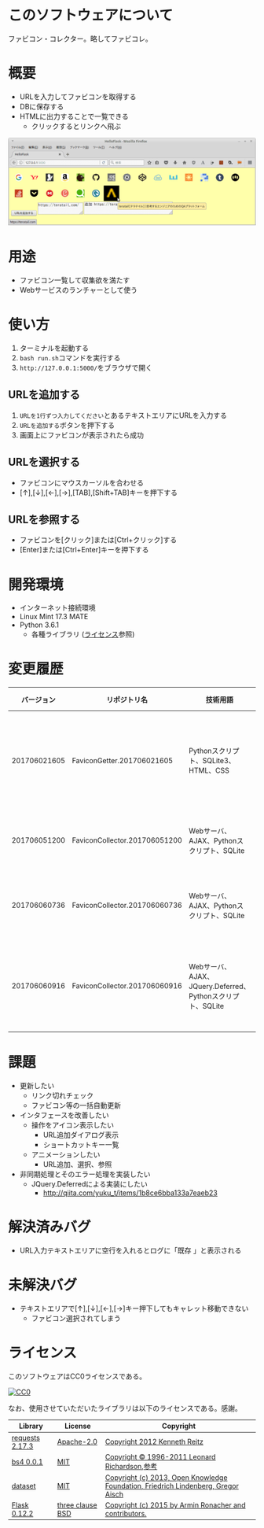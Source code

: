 # このソフトウェアについて

ファビコン・コレクター。略してファビコレ。

# 概要

* URLを入力してファビコンを取得する
* DBに保存する
* HTMLに出力することで一覧できる
    * クリックするとリンクへ飛ぶ

![example](example.png)

# 用途

* ファビコン一覧して収集欲を満たす
* Webサービスのランチャーとして使う

# 使い方

1. ターミナルを起動する
1. `bash run.sh`コマンドを実行する
1. `http://127.0.0.1:5000/`をブラウザで開く

## URLを追加する

1. `URLを1行ずつ入力してください`とあるテキストエリアにURLを入力する
1. `URLを追加する`ボタンを押下する
1. 画面上にファビコンが表示されたら成功

## URLを選択する

* ファビコンにマウスカーソルを合わせる
* [↑],[↓],[←],[→],[TAB],[Shift+TAB]キーを押下する

## URLを参照する

* ファビコンを[クリック]または[Ctrl+クリック]する
* [Enter]または[Ctrl+Enter]キーを押下する

# 開発環境

* インターネット接続環境
* Linux Mint 17.3 MATE
* Python 3.6.1
    * 各種ライブラリ ([ライセンス](#ライセンス)参照)

# 変更履歴

バージョン|リポジトリ名|技術用語|変更概要
----------|------------|--------|--------
201706021605|FaviconGetter.201706021605|Pythonスクリプト、SQLite3、HTML、CSS|PythonスクリプトでWebスクレイピングしてファビコンを取得する
201706051200|FaviconCollector.201706051200|Webサーバ、AJAX、Pythonスクリプト、SQLite|HTMLからURL追加できるようにした
201706060736|FaviconCollector.201706060736|Webサーバ、AJAX、Pythonスクリプト、SQLite|URL追加時1件ずつHTTP要求するようにした
201706060916|FaviconCollector.201706060916|Webサーバ、AJAX、JQuery.Deferred、Pythonスクリプト、SQLite|URL追加時に非同期(並列,同時)に実行するようにした

# 課題

* 更新したい
    * リンク切れチェック
    * ファビコン等の一括自動更新
* インタフェースを改善したい
    * 操作をアイコン表示したい
        * URL追加ダイアログ表示
        * ショートカットキー一覧
    * アニメーションしたい
        * URL追加、選択、参照
* 非同期処理とそのエラー処理を実装したい
    * JQuery.Deferredによる実装にしたい
        * http://qiita.com/yuku_t/items/1b8ce6bba133a7eaeb23

# 解決済みバグ

* URL入力テキストエリアに空行を入れるとログに「既存 」と表示される

# 未解決バグ

* テキストエリアで[↑],[↓],[←],[→]キー押下してもキャレット移動できない
    * ファビコン選択されてしまう

# ライセンス

このソフトウェアはCC0ライセンスである。

[![CC0](http://i.creativecommons.org/p/zero/1.0/88x31.png "CC0")](http://creativecommons.org/publicdomain/zero/1.0/deed.ja)

なお、使用させていただいたライブラリは以下のライセンスである。感謝。

Library|License|Copyright
-------|-------|---------
[requests 2.17.3](http://requests-docs-ja.readthedocs.io/en/latest/)|[Apache-2.0](https://opensource.org/licenses/Apache-2.0)|[Copyright 2012 Kenneth Reitz](http://requests-docs-ja.readthedocs.io/en/latest/user/intro/#requests)
[bs4 0.0.1](https://www.crummy.com/software/BeautifulSoup/bs4/doc/)|[MIT](https://opensource.org/licenses/MIT)|[Copyright © 1996-2011 Leonard Richardson](https://pypi.python.org/pypi/beautifulsoup4),[参考](http://tdoc.info/beautifulsoup/)
[dataset](https://dataset.readthedocs.io/en/latest/)|[MIT](https://opensource.org/licenses/MIT)|[Copyright (c) 2013, Open Knowledge Foundation, Friedrich Lindenberg, Gregor Aisch](https://github.com/pudo/dataset/blob/master/LICENSE.txt)
[Flask 0.12.2](http://flask.pocoo.org/)|[three clause BSD](http://flask.pocoo.org/docs/0.12/license/#flask-license)|[Copyright (c) 2015 by Armin Ronacher and contributors.](http://flask.pocoo.org/docs/0.12/license/)
